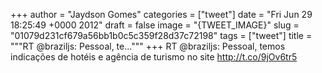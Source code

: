 
+++
author = "Jaydson Gomes"
categories = ["tweet"]
date = "Fri Jun 29 18:25:49 +0000 2012"
draft = false
image = "{TWEET_IMAGE}"
slug = "01079d231cf679a56bb1b0c5c359f28d37c72198"
tags = ["tweet"]
title = """RT @braziljs: Pessoal, te..."""
+++
RT @braziljs: Pessoal, temos indicações de hotéis e agência de turismo no site http://t.co/9jOv6tr5
